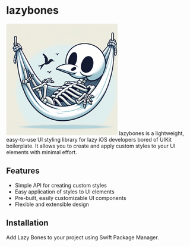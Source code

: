 # lazybones

<img src="Sources/Media.xcassets/lazybones.imageset/lazybones.png" width="300" alt="Lazybones Logo">
lazybones is a lightweight, easy-to-use UI styling library for lazy iOS developers bored of UIKit boilerplate. It allows you to create and apply custom styles to your UI elements with minimal effort.

## Features

- Simple API for creating custom styles
- Easy application of styles to UI elements
- Pre-built, easily customizable UI components
- Flexible and extensible design

## Installation

Add Lazy Bones to your project using Swift Package Manager.
